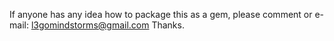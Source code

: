 If anyone has any idea how to package this as a gem, please comment or e-mail: l3gomindstorms@gmail.com
Thanks.
